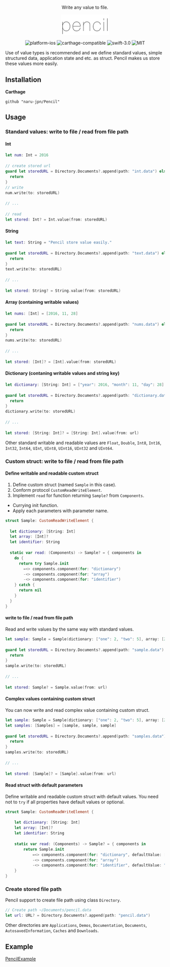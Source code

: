 <p align="center">Write any value to file.</p>

<p align="center"><img src="./pencil.png" width="150" alt="pencil_logo" /></p>

<p align="center"><img src="https://img.shields.io/badge/Platform-iOS-blue.svg" alt="platform-ios" /> <img src="https://img.shields.io/badge/Carthage-compatible-brightgreen.svg" alt="carthage-compatible" /> <img src="https://img.shields.io/badge/Swift-3.0-orange.svg" alt="swift-3.0" /> <img src="https://img.shields.io/badge/License-MIT-lightgrey.svg" alt="MIT" /></p>

Use of value types is recommended and we define standard values, simple structured data, application state and etc. as struct. 
Pencil makes us store these values more easily.

## Installation

__Carthage__

```
github "naru-jpn/Pencil"
```

## Usage

### Standard values: write to file / read from file path

#### Int

```swift
let num: Int = 2016

// create stored url
guard let storedURL = Directory.Documents?.append(path: "int.data") else {
  return
}
// write
num.write(to: storedURL)

// ...

// read
let stored: Int? = Int.value(from: storedURL)
```

#### String

```swift
let text: String = "Pencil store value easily."

guard let storedURL = Directory.Documents?.append(path: "text.data") else {
  return
}
text.write(to: storedURL)

// ...

let stored: String? = String.value(from: storedURL)
```

#### Array (containing writable values)

```swift
let nums: [Int] = [2016, 11, 28]

guard let storedURL = Directory.Documents?.append(path: "nums.data") else {
  return
}
nums.write(to: storedURL)

// ...

let stored: [Int]? = [Int].value(from: storedURL)
```

#### Dictionary (contaning writable values and string key)

```swift
let dictionary: [String: Int] = ["year": 2016, "month": 11, "day": 28]

guard let storedURL = Directory.Documents?.append(path: "dictionary.data") else {
  return
}
dictionary.write(to: storedURL)

// ...

let stored: [String: Int]? = [String: Int].value(from: url)
```

Other standard writable and readable values are `Float`, `Double`, `Int8`, `Int16`, `Int32`, `Int64`, `UInt`, `UInt8`, `UInt16`, `UInt32` and `UInt64`.

### Custom struct: write to file / read from file path

#### Define writable and readable custom struct

1. Define custom struct (named `Sample` in this case).
1. Conform protocol `CustomReadWriteElement`.
1. Implement `read` for function returning `Sample?` from `Components`.
  - Currying init function.
  - Apply each parameters with parameter name.

```swift
struct Sample: CustomReadWriteElement {
    
  let dictionary: [String: Int]
  let array: [Int]?
  let identifier: String
    
  static var read: (Components) -> Sample? = { components in
    do {
      return try Sample.init
        =<> components.component(for: "dictionary")
        -<> components.component(for: "array")
        -<> components.component(for: "identifier")
    } catch {
      return nil
    }
  }
}
```

#### write to file / read from file path

Read and write values by the same way with standard values.

```swift
let sample: Sample = Sample(dictionary: ["one": 2, "two": 5], array: [2, 3], identifier: "abc123")

guard let storedURL = Directory.Documents?.append(path: "sample.data") else {
  return
}
sample.write(to: storedURL)

// ...

let stored: Sample? = Sample.value(from: url)
```

#### Complex values containing custom struct

You can now write and read complex value containing custom struct.

```swift
let sample: Sample = Sample(dictionary: ["one": 2, "two": 5], array: [2, 3], identifier: "abc123")
let samples: [Samples] = [sample, sample, sample]

guard let storedURL = Directory.Documents?.append(path: "samples.data") else {
  return
}
samples.write(to: storedURL)

// ...

let stored: [Sample]? = [Sample].value(from: url)
```

#### Read struct with default parameters

Define writable and readable custom struct with default values. You need not to `try` if all properties have default values or optional.

```swift
struct Sample: CustomReadWriteElement {
    
    let dictionary: [String: Int]
    let array: [Int]?
    let identifier: String
    
    static var read: (Components) -> Sample? = { components in      
        return Sample.init
            =<> components.component(for: "dictionary", defaultValue: ["default":100])
            -<> components.component(for: "array")
            -<> components.component(for: "identifier", defaultValue: "default")
    }
}
```

### Create stored file path

Pencil support to create file path using class `Directory`.

```swift
// Create path ~/Documents/pencil.data
let url: URL? = Directory.Documents?.append(path: "pencil.data")
```

Other directories are `Applications`, `Demos`, `Documentation`, `Documents`, `AutosavedInformation`, `Caches` and `Downloads`.

## Example

[PencilExample](https://github.com/naru-jpn/pencil/tree/master/Example)
